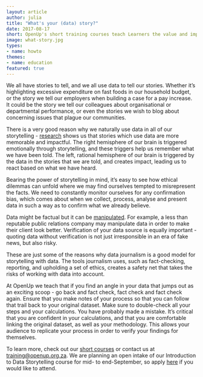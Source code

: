 ```yaml
---
layout: article
author: julia
title: "What's your (data) story?"
date: 2017-08-17
short: OpenUp's short training courses teach Learners the value and impact numbers have, once contextualised in the situations that affect our daily living
image: what-story.jpg
types:
- name: howto
themes:
- name: education
featured: true
---
```

We all have stories to tell, and we all use data to tell our stories.  Whether it’s highlighting excessive expenditure on fast foods in our household budget, or the story we tell our employers when building a case for a pay increase.  It could be the story we tell our colleagues about organisational or departmental performance, or even the stories we wish to blog about concerning issues that plague our communities.

There is a very good reason why we naturally use data in all of our storytelling - [research](https://vimeo.com/80004187) shows us that stories which use data are more memorable and impactful.  The right hemisphere of our brain is triggered emotionally through storytelling, and these triggers help us remember what we have been told.  The left, rational hemisphere of our brain is triggered by the data in the stories that we are told, and creates impact, leading us to react based on what we have heard.

Bearing the power of storytelling in mind, it’s easy to see how ethical dilemmas can unfold where we may find ourselves tempted to misrepresent the facts.  We need to constantly monitor ourselves for any confirmation bias, which comes about when we collect, process, analyse and present data in such a way as to confirm what we already believe.

Data might be factual but it can be [manipulated](http://www.informationweek.com/big-data/big-data-analytics/7-common-biases-that-skew-big-data-results/d/d-id/1321211). For example, a less than reputable public relations company may manipulate data in order to make their client look better. Verification of your data source is equally important - quoting data without verification is not just irresponsible in an era of fake news, but also risky.


These are just some of the reasons why data journalism is a good model for storytelling with data. The tools journalism uses, such as fact-checking, reporting, and upholding a set of ethics, creates a safety net that takes the risks of working with data into account.

At OpenUp we teach that if you find an angle in your data that jumps out as an exciting scoop - go back and fact check, fact check and fact check again.  Ensure that you make notes of your process so that you can follow that trail back to your original dataset. Make sure to double-check all your steps and your calculations.  You have probably made a mistake.  It’s critical that you are confident in your calculations,
 and that you are comfortable linking the original dataset, as well as your methodology.  This allows your audience to replicate your process in order to verify your findings for themselves.

To learn more, check out our [short courses](https://openup.org.za/courses.html) or contact us at <training@openup.org.za>.  We are planning an open intake of our Introduction to Data Storytelling course for mid- to end-September, so apply [here](https://docs.google.com/forms/d/e/1FAIpQLSdPXvaJFTekl4XfaJmxlSUz2cGcGnNwpPW8pa0wP945Ih82lg/viewform) if you would like to attend.
